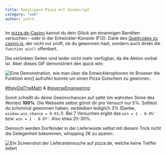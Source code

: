 ```yaml
---
title: Günstigere Pizza mit JavaScript
category: "web"
author: jo3rn
---
```


Im [pizza.de-Casino](https://pizza.de/casino/) kannst du dein Glück am einarmigen Banditen versuchen – oder in der Entwickler-Konsole (F12). Dank des [Quellcodes zu casino.js](https://pizza.de/casino/js/casino.js?ver=1.1.9), der nicht nur prüft, ob du gewonnen hast, sondern auch direkt die `function win()` offenbart.

Die verlinkten Seiten sind leider nicht mehr verfügbar, da die Aktion vorbei ist. Aber dieses GIF demonstriert den quick win:

![Eine Demonstration, wie man über die Entwickleroptionen im Browser die Funktion win() aufrufen konnte um einen Pizza Gutschein zu gewinnen.](/images/blog/2018-02-27-free_pizza.gif)

[#theyDidTheMath](https://mastodon.social/tags/theydidthemath) & [#reverseEngineering](https://mastodon.social/tags/reverseengineering):

Somit schießt du deine Gewinnchancen auf satte (im wahrsten Sinne des Wortes) **100%**. Die Webseite selbst gönnt dir pro Versuch nur 5%. Solltest du schonmal gewonnen haben, verbleiben lediglich 3% (Danke, `window.win_chance = 0.03;`!). Bei 7 Versuchen ergibt das `win = 1 - 0.95⁷` bzw. `win = 1 - 0.97⁷`. Also etwa 20-30%.

Dennoch werden Dorfkinder in der Lieferwüste selbst mit diesem Trick nicht die Gelegenheit bekommen, whopping 2€ zu sparen:

![Ein Screenshot der Lieferantensuche auf pizza.de, welche keine Treffer liefert](/images/blog/2018-02-27-no_pizza.png)
